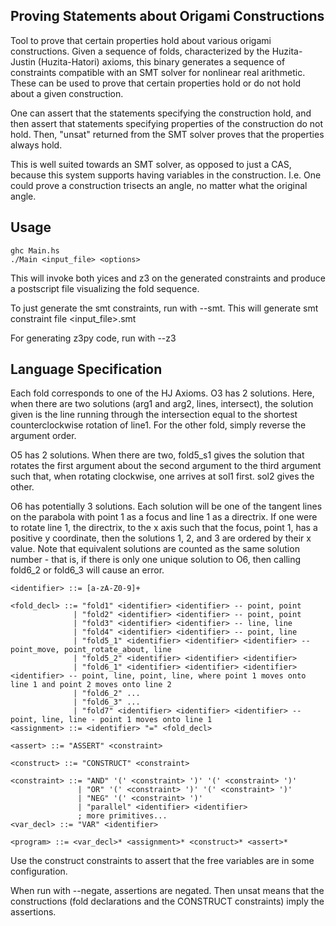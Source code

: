 ## Proving Statements about Origami Constructions

Tool to prove that certain properties hold about various origami constructions.  Given a sequence of folds, characterized by the Huzita-Justin (Huzita-Hatori) axioms, this binary generates a sequence of constraints compatible with an SMT solver for nonlinear real arithmetic.  These can be used to prove that certain properties hold or do not hold about a given construction.

One can assert that the statements specifying the construction hold, and then assert that statements specifying properties of the construction do not hold.  Then, "unsat" returned from the SMT solver proves that the properties always hold.

This is well suited towards an SMT solver, as opposed to just a CAS, because this system supports having variables in the construction.  I.e. One could prove a construction trisects an angle, no matter what the original angle.

## Usage
```
ghc Main.hs
./Main <input_file> <options>
```
This will invoke both yices and z3 on the generated constraints and produce a postscript file visualizing the fold sequence.

To just generate the smt constraints, run with --smt.
This will generate smt constraint file <input_file>.smt

For generating z3py code, run with --z3

## Language Specification

Each fold corresponds to one of the HJ Axioms.
O3 has 2 solutions.  Here, when there are two solutions (arg1 and arg2, lines, intersect),
the solution given is the line running through the intersection equal to the shortest
counterclockwise rotation of line1.  For the other fold, simply reverse the argument order.

O5 has 2 solutions.  When there are two, fold5_s1 gives the solution that rotates the first argument
about the second argument to the third argument such that, when rotating clockwise, one arrives at sol1 first.
sol2 gives the other.

O6 has potentially 3 solutions.  Each solution will be one of the tangent lines on the parabola with point 1 as a focus and line 1 as a directrix.  If one were to rotate line 1, the directrix, to the x axis such that the focus, point 1, has a positive y coordinate, then the solutions 1, 2, and 3 are ordered by their x value.  Note that equivalent solutions are counted as the same solution number - that is, if there is only one unique solution to O6, then calling fold6_2 or fold6_3 will cause an error.

```
<identifier> ::= [a-zA-Z0-9]+

<fold_decl> ::= "fold1" <identifier> <identifier> -- point, point
              | "fold2" <identifier> <identifier> -- point, point
              | "fold3" <identifier> <identifier> -- line, line
              | "fold4" <identifier> <identifier> -- point, line
              | "fold5_1" <identifier> <identifier> <identifier> -- point_move, point_rotate_about, line
              | "fold5_2" <identifier> <identifier> <identifier> 
              | "fold6_1" <identifier> <identifier> <identifier> <identifier> -- point, line, point, line, where point 1 moves onto line 1 and point 2 moves onto line 2
              | "fold6_2" ...
              | "fold6_3" ...
              | "fold7" <identifier> <identifier> <identifier> -- point, line, line - point 1 moves onto line 1
<assignment> ::= <identifier> "=" <fold_decl>

<assert> ::= "ASSERT" <constraint>

<construct> ::= "CONSTRUCT" <constraint>

<constraint> ::= "AND" '(' <constraint> ')' '(' <constraint> ')'
               | "OR" '(' <constraint> ')' '(' <constraint> ')'
               | "NEG" '(' <constraint> ')'
               | "parallel" <identifier> <identifier>
               ; more primitives...
<var_decl> ::= "VAR" <identifier>

<program> ::= <var_decl>* <assignment>* <construct>* <assert>*

```

Use the construct constraints to assert that the free variables are in some configuration.

When run with --negate, assertions are negated.  Then unsat means that the constructions (fold declarations and the CONSTRUCT constraints) imply the assertions.
